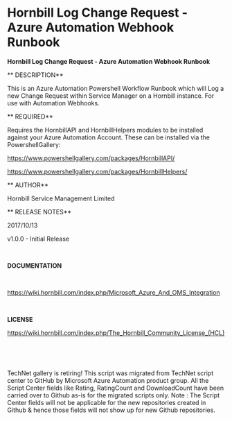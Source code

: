 ﻿Hornbill Log Change Request - Azure Automation Webhook Runbook
==============================================================

            

**Hornbill Log Change Request - Azure Automation Webhook Runbook**


**
DESCRIPTION**


This is an Azure Automation Powershell Workflow Runbook which will Log a new Change Request within Service Manager on a Hornbill instance. For use with Automation Webhooks.


**
REQUIRED**


Requires the HornbillAPI and HornbillHelpers modules to be installed against your Azure Automation Account. These can be installed via the PowershellGallery:


https://www.powershellgallery.com/packages/HornbillAPI/


https://www.powershellgallery.com/packages/HornbillHelpers/


**
AUTHOR**


Hornbill Service Management Limited


**
RELEASE NOTES**


2017/10/13 


v1.0.0 - Initial Release


 


**DOCUMENTATION**


 


https://wiki.hornbill.com/index.php/Microsoft_Azure_And_OMS_Integration


 


**LICENSE** 


https://wiki.hornbill.com/index.php/The_Hornbill_Community_License_(HCL)


 

 

        
    
TechNet gallery is retiring! This script was migrated from TechNet script center to GitHub by Microsoft Azure Automation product group. All the Script Center fields like Rating, RatingCount and DownloadCount have been carried over to Github as-is for the migrated scripts only. Note : The Script Center fields will not be applicable for the new repositories created in Github & hence those fields will not show up for new Github repositories.
